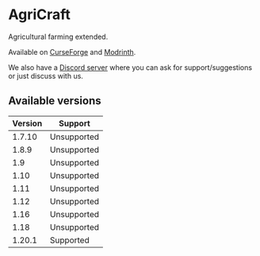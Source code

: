 # AgriCraft

Agricultural farming extended.

Available on [CurseForge](https://www.curseforge.com/minecraft/mc-mods/agricraft) and [Modrinth](https://modrinth.com/mod/agricraft).

We also have a [Discord server](https://discord.gg/vyrdwWc) where you can ask for support/suggestions or just discuss with us.

## Available versions

| Version | Support     |
|---------|-------------|
| 1.7.10  | Unsupported |
| 1.8.9   | Unsupported |
| 1.9     | Unsupported |
| 1.10    | Unsupported |
| 1.11    | Unsupported |
| 1.12    | Unsupported |
| 1.16    | Unsupported |
| 1.18    | Unsupported |
| 1.20.1  | Supported   |

